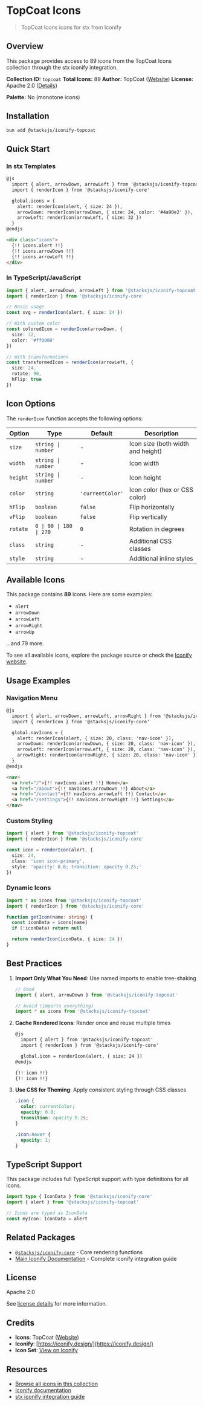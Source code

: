 # TopCoat Icons

> TopCoat Icons icons for stx from Iconify

## Overview

This package provides access to 89 icons from the TopCoat Icons collection through the stx iconify integration.

**Collection ID:** `topcoat`
**Total Icons:** 89
**Author:** TopCoat ([Website](https://github.com/topcoat/icons))
**License:** Apache 2.0 ([Details](https://github.com/topcoat/icons/blob/master/LICENSE))

**Palette:** No (monotone icons)

## Installation

```bash
bun add @stacksjs/iconify-topcoat
```

## Quick Start

### In stx Templates

```html
@js
  import { alert, arrowDown, arrowLeft } from '@stacksjs/iconify-topcoat'
  import { renderIcon } from '@stacksjs/iconify-core'

  global.icons = {
    alert: renderIcon(alert, { size: 24 }),
    arrowDown: renderIcon(arrowDown, { size: 24, color: '#4a90e2' }),
    arrowLeft: renderIcon(arrowLeft, { size: 32 })
  }
@endjs

<div class="icons">
  {!! icons.alert !!}
  {!! icons.arrowDown !!}
  {!! icons.arrowLeft !!}
</div>
```

### In TypeScript/JavaScript

```typescript
import { alert, arrowDown, arrowLeft } from '@stacksjs/iconify-topcoat'
import { renderIcon } from '@stacksjs/iconify-core'

// Basic usage
const svg = renderIcon(alert, { size: 24 })

// With custom color
const coloredIcon = renderIcon(arrowDown, {
  size: 32,
  color: '#ff0000'
})

// With transformations
const transformedIcon = renderIcon(arrowLeft, {
  size: 24,
  rotate: 90,
  hFlip: true
})
```

## Icon Options

The `renderIcon` function accepts the following options:

| Option | Type | Default | Description |
|--------|------|---------|-------------|
| `size` | `string \| number` | - | Icon size (both width and height) |
| `width` | `string \| number` | - | Icon width |
| `height` | `string \| number` | - | Icon height |
| `color` | `string` | `'currentColor'` | Icon color (hex or CSS color) |
| `hFlip` | `boolean` | `false` | Flip horizontally |
| `vFlip` | `boolean` | `false` | Flip vertically |
| `rotate` | `0 \| 90 \| 180 \| 270` | `0` | Rotation in degrees |
| `class` | `string` | - | Additional CSS classes |
| `style` | `string` | - | Additional inline styles |

## Available Icons

This package contains **89** icons. Here are some examples:

- `alert`
- `arrowDown`
- `arrowLeft`
- `arrowRight`
- `arrowUp`

...and 79 more.

To see all available icons, explore the package source or check the [Iconify website](https://icon-sets.iconify.design/topcoat/).

## Usage Examples

### Navigation Menu

```html
@js
  import { alert, arrowDown, arrowLeft, arrowRight } from '@stacksjs/iconify-topcoat'
  import { renderIcon } from '@stacksjs/iconify-core'

  global.navIcons = {
    alert: renderIcon(alert, { size: 20, class: 'nav-icon' }),
    arrowDown: renderIcon(arrowDown, { size: 20, class: 'nav-icon' }),
    arrowLeft: renderIcon(arrowLeft, { size: 20, class: 'nav-icon' }),
    arrowRight: renderIcon(arrowRight, { size: 20, class: 'nav-icon' })
  }
@endjs

<nav>
  <a href="/">{!! navIcons.alert !!} Home</a>
  <a href="/about">{!! navIcons.arrowDown !!} About</a>
  <a href="/contact">{!! navIcons.arrowLeft !!} Contact</a>
  <a href="/settings">{!! navIcons.arrowRight !!} Settings</a>
</nav>
```

### Custom Styling

```typescript
import { alert } from '@stacksjs/iconify-topcoat'
import { renderIcon } from '@stacksjs/iconify-core'

const icon = renderIcon(alert, {
  size: 24,
  class: 'icon icon-primary',
  style: 'opacity: 0.8; transition: opacity 0.2s;'
})
```

### Dynamic Icons

```typescript
import * as icons from '@stacksjs/iconify-topcoat'
import { renderIcon } from '@stacksjs/iconify-core'

function getIcon(name: string) {
  const iconData = icons[name]
  if (!iconData) return null

  return renderIcon(iconData, { size: 24 })
}
```

## Best Practices

1. **Import Only What You Need**: Use named imports to enable tree-shaking
   ```typescript
   // Good
   import { alert, arrowDown } from '@stacksjs/iconify-topcoat'

   // Avoid (imports everything)
   import * as icons from '@stacksjs/iconify-topcoat'
   ```

2. **Cache Rendered Icons**: Render once and reuse multiple times
   ```html
   @js
     import { alert } from '@stacksjs/iconify-topcoat'
     import { renderIcon } from '@stacksjs/iconify-core'

     global.icon = renderIcon(alert, { size: 24 })
   @endjs

   {!! icon !!}
   {!! icon !!}
   ```

3. **Use CSS for Theming**: Apply consistent styling through CSS classes
   ```css
   .icon {
     color: currentColor;
     opacity: 0.8;
     transition: opacity 0.2s;
   }

   .icon:hover {
     opacity: 1;
   }
   ```

## TypeScript Support

This package includes full TypeScript support with type definitions for all icons.

```typescript
import type { IconData } from '@stacksjs/iconify-core'
import { alert } from '@stacksjs/iconify-topcoat'

// Icons are typed as IconData
const myIcon: IconData = alert
```

## Related Packages

- [`@stacksjs/iconify-core`](../iconify-core) - Core rendering functions
- [Main Iconify Documentation](../../docs/iconify.md) - Complete iconify integration guide

## License

Apache 2.0

See [license details](https://github.com/topcoat/icons/blob/master/LICENSE) for more information.

## Credits

- **Icons**: TopCoat ([Website](https://github.com/topcoat/icons))
- **Iconify**: [https://iconify.design/](https://iconify.design/)
- **Icon Set**: [View on Iconify](https://icon-sets.iconify.design/topcoat/)

## Resources

- [Browse all icons in this collection](https://icon-sets.iconify.design/topcoat/)
- [Iconify documentation](https://iconify.design/docs/)
- [stx iconify integration guide](../../docs/iconify.md)
